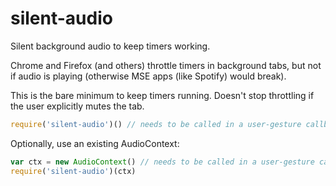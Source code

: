 # silent-audio
Silent background audio to keep timers working.

Chrome and Firefox (and others) throttle timers in background tabs, but not if audio is playing (otherwise MSE apps (like Spotify) would break).

This is the bare minimum to keep timers running. Doesn't stop throttling if the user explicitly mutes the tab.

```javascript
require('silent-audio')() // needs to be called in a user-gesture callback
```

Optionally, use an existing AudioContext:

```javascript
var ctx = new AudioContext() // needs to be called in a user-gesture callback
require('silent-audio')(ctx)
```
